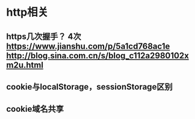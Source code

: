 # http相关

## https几次握手？ 4次  https://www.jianshu.com/p/5a1cd768ac1e  http://blog.sina.com.cn/s/blog_c112a2980102xm2u.html
## cookie与localStorage，sessionStorage区别

## cookie域名共享